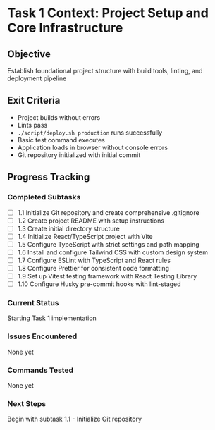 # Task 1 Context: Project Setup and Core Infrastructure

## Objective
Establish foundational project structure with build tools, linting, and deployment pipeline

## Exit Criteria
- Project builds without errors
- Lints pass
- `./script/deploy.sh production` runs successfully
- Basic test command executes
- Application loads in browser without console errors
- Git repository initialized with initial commit

## Progress Tracking

### Completed Subtasks
- [ ] 1.1 Initialize Git repository and create comprehensive .gitignore
- [ ] 1.2 Create project README with setup instructions
- [ ] 1.3 Create initial directory structure
- [ ] 1.4 Initialize React/TypeScript project with Vite
- [ ] 1.5 Configure TypeScript with strict settings and path mapping
- [ ] 1.6 Install and configure Tailwind CSS with custom design system
- [ ] 1.7 Configure ESLint with TypeScript and React rules
- [ ] 1.8 Configure Prettier for consistent code formatting
- [ ] 1.9 Set up Vitest testing framework with React Testing Library
- [ ] 1.10 Configure Husky pre-commit hooks with lint-staged

### Current Status
Starting Task 1 implementation

### Issues Encountered
None yet

### Commands Tested
None yet

### Next Steps
Begin with subtask 1.1 - Initialize Git repository